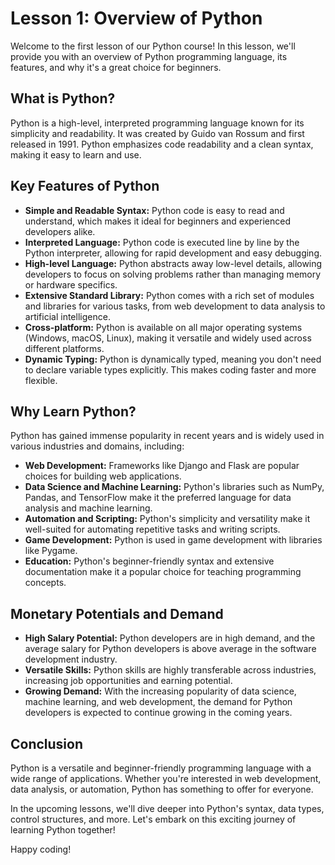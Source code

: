 # Lesson 1: Overview of Python

Welcome to the first lesson of our Python course! In this lesson, we'll provide you with an overview of Python programming language, its features, and why it's a great choice for beginners.

## What is Python?

Python is a high-level, interpreted programming language known for its simplicity and readability. It was created by Guido van Rossum and first released in 1991. Python emphasizes code readability and a clean syntax, making it easy to learn and use.

## Key Features of Python

- **Simple and Readable Syntax:** Python code is easy to read and understand, which makes it ideal for beginners and experienced developers alike.
- **Interpreted Language:** Python code is executed line by line by the Python interpreter, allowing for rapid development and easy debugging.
- **High-level Language:** Python abstracts away low-level details, allowing developers to focus on solving problems rather than managing memory or hardware specifics.
- **Extensive Standard Library:** Python comes with a rich set of modules and libraries for various tasks, from web development to data analysis to artificial intelligence.
- **Cross-platform:** Python is available on all major operating systems (Windows, macOS, Linux), making it versatile and widely used across different platforms.
- **Dynamic Typing:** Python is dynamically typed, meaning you don't need to declare variable types explicitly. This makes coding faster and more flexible.

## Why Learn Python?

Python has gained immense popularity in recent years and is widely used in various industries and domains, including:

- **Web Development:** Frameworks like Django and Flask are popular choices for building web applications.
- **Data Science and Machine Learning:** Python's libraries such as NumPy, Pandas, and TensorFlow make it the preferred language for data analysis and machine learning.
- **Automation and Scripting:** Python's simplicity and versatility make it well-suited for automating repetitive tasks and writing scripts.
- **Game Development:** Python is used in game development with libraries like Pygame.
- **Education:** Python's beginner-friendly syntax and extensive documentation make it a popular choice for teaching programming concepts.

## Monetary Potentials and Demand

- **High Salary Potential:** Python developers are in high demand, and the average salary for Python developers is above average in the software development industry.
- **Versatile Skills:** Python skills are highly transferable across industries, increasing job opportunities and earning potential.
- **Growing Demand:** With the increasing popularity of data science, machine learning, and web development, the demand for Python developers is expected to continue growing in the coming years.

## Conclusion

Python is a versatile and beginner-friendly programming language with a wide range of applications. Whether you're interested in web development, data analysis, or automation, Python has something to offer for everyone.

In the upcoming lessons, we'll dive deeper into Python's syntax, data types, control structures, and more. Let's embark on this exciting journey of learning Python together!

Happy coding!

